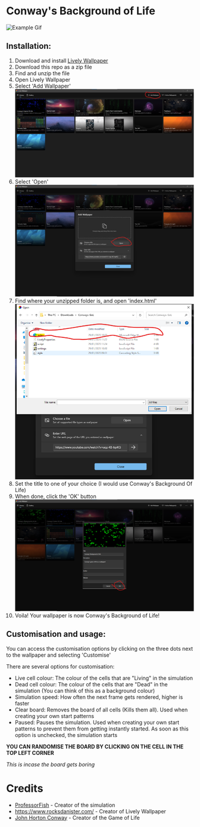 # Conway's Background of Life

![Example Gif](./Example_Wallpaper.gif)

**Installation:**
-
1. Download and install [Lively Wallpaper](https://www.rocksdanister.com/lively/)
2. Download this repo as a zip file
3. Find and unzip the file
4. Open Lively Wallpaper
5. Select 'Add Wallpaper'
![Where Add Wallpaper is](image.png)
6. Select 'Open'
![image](image_2.png)
7. Find where your unzipped folder is, and open 'index.html'
![image](image_3.png)
8. Set the title to one of your choice (I would use Conway's Background Of Life)
9. When done, click the 'OK' button
![image](image_4.png)
10. Voila! Your wallpaper is now Conway's Background of Life!

**Customisation and usage:**
-
You can access the customisation options by clicking on the three dots next to the wallpaper and selecting 'Customise'

There are several options for customisation:

- Live cell colour: The colour of the cells that are "Living" in the simulation
- Dead cell colour: The colour of the cells that are "Dead" in the simulation (You can think of this as a background colour)
- Simulation speed: How often the next frame gets rendered, higher is faster
- Clear board: Removes the board of all cells (Kills them all). Used when creating your own start patterns
- Paused: Pauses the simulation. Used when creating your own start patterns to prevent them from getting instantly started. As soon as this option is unchecked, the simulation starts

**YOU CAN RANDOMISE THE BOARD BY CLICKING ON THE CELL IN THE TOP LEFT CORNER**

*This is incase the board gets boring*

# Credits

- [ProfessorFish](https://discord.gg/u9gFdnu) - Creator of the simulation
- https://www.rocksdanister.com/ - Creator of Lively Wallpaper
- [John Horton Conway](https://en.wikipedia.org/wiki/John_Horton_Conway) - Creator of the Game of Life
